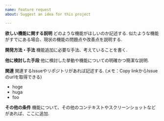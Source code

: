 ```yaml
---
name: Feature request
about: Suggest an idea for this project

---
```


**欲しい機能に関する説明**
どのような機能がほしいのか記述する.
似たような機能がすでにある場合、現状の機能の問題点や改善点を説明する.  

**開発方法・手法**
機能追加に必要な手法、考えていることを書く.  

**他に検討した手段**
他に検討した挙動や機能についての明確かつ簡潔な説明.  

**関連**
関連するIssueやリポジトリがあれば記述する. 
(メモ：Copy linkからIssueのurlを取得できる)  
- hoge
- huga
- foo

**その他の条件**
機能について、その他のコンテキストやスクリーンショットなどがあれば、ここに追加.  

